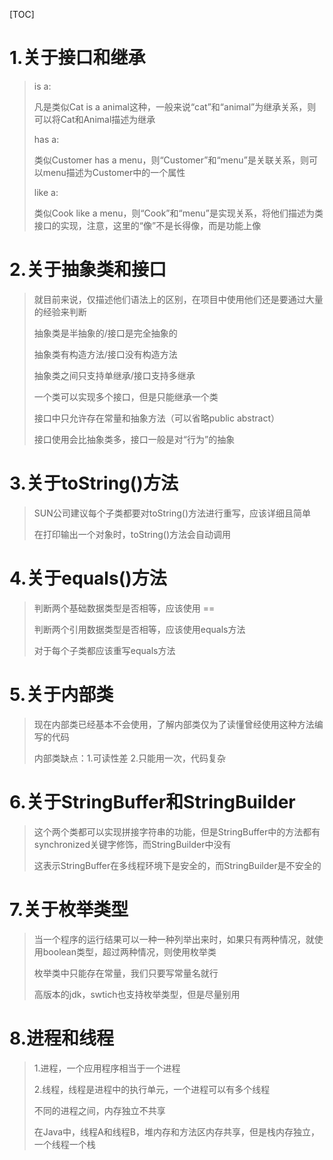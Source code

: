 [TOC]

# 1.关于接口和继承

> is a:
>
> 凡是类似Cat is a animal这种，一般来说“cat”和“animal”为继承关系，则可以将Cat和Animal描述为继承
>
> has a:
>
> 类似Customer has a menu，则“Customer”和“menu”是关联关系，则可以menu描述为Customer中的一个属性
>
> like a:
>
> 类似Cook like a menu，则“Cook”和“menu”是实现关系，将他们描述为类接口的实现，注意，这里的“像”不是长得像，而是功能上像

# 2.关于抽象类和接口

> 就目前来说，仅描述他们语法上的区别，在项目中使用他们还是要通过大量的经验来判断
>
> 抽象类是半抽象的/接口是完全抽象的
>
> 抽象类有构造方法/接口没有构造方法
>
> 抽象类之间只支持单继承/接口支持多继承
>
> 一个类可以实现多个接口，但是只能继承一个类
>
> 接口中只允许存在常量和抽象方法（可以省略public abstract）
>
> 接口使用会比抽象类多，接口一般是对“行为”的抽象

# 3.关于toString()方法

> SUN公司建议每个子类都要对toString()方法进行重写，应该详细且简单
>
> 在打印输出一个对象时，toString()方法会自动调用

# 4.关于equals()方法

> 判断两个基础数据类型是否相等，应该使用 ==
>
> 判断两个引用数据类型是否相等，应该使用equals方法
>
> 对于每个子类都应该重写equals方法

# 5.关于内部类

> 现在内部类已经基本不会使用，了解内部类仅为了读懂曾经使用这种方法编写的代码
>
> 内部类缺点：1.可读性差 2.只能用一次，代码复杂

# 6.关于StringBuffer和StringBuilder

> 这个两个类都可以实现拼接字符串的功能，但是StringBuffer中的方法都有synchronized关键字修饰，而StringBuilder中没有
>
> 这表示StringBuffer在多线程环境下是安全的，而StringBuilder是不安全的

# 7.关于枚举类型

> 当一个程序的运行结果可以一种一种列举出来时，如果只有两种情况，就使用boolean类型，超过两种情况，则使用枚举类
>
> 枚举类中只能存在常量，我们只要写常量名就行
>
> 高版本的jdk，swtich也支持枚举类型，但是尽量别用

# 8.进程和线程

> 1.进程，一个应用程序相当于一个进程
>
> 2.线程，线程是进程中的执行单元，一个进程可以有多个线程
>
> 不同的进程之间，内存独立不共享
>
> 在Java中，线程A和线程B，堆内存和方法区内存共享，但是栈内存独立，一个线程一个栈



